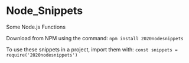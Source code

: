# Node_Snippets
Some Node.js Functions

Download from NPM using the command: ```npm install 2020nodesnippets```

To use these snippets in a project, import them with: ```const snippets = require('2020nodesnippets')```
